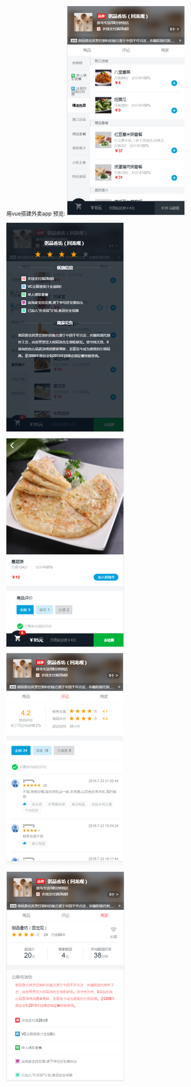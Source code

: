 用vue搭建外卖app
预览:
![Image text](https://github.com/onekuang/sell/blob/master/src/assets/sell_index.png)

![Image text](https://github.com/onekuang/sell/blob/master/src/assets/sell_detailShow.png)

![Image text](https://github.com/onekuang/sell/blob/master/src/assets/sell_selectedFood.png)

![Image text](https://github.com/onekuang/sell/blob/master/src/assets/sell_rating.png)

![Image text](https://github.com/onekuang/sell/blob/master/src/assets/sell_seller.png)
